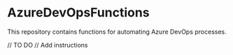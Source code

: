 # AzureDevOpsFunctions
This repository contains functions for automating Azure DevOps processes.

// TO DO
// Add instructions
